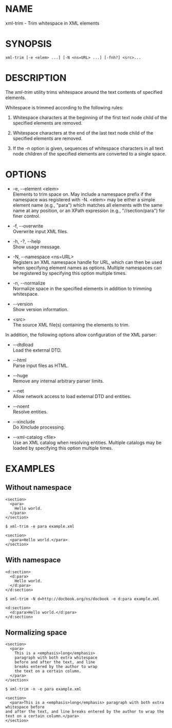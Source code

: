 # NAME

xml-trim - Trim whitespace in XML elements

# SYNOPSIS

    xml-trim [-e <elem> ...] [-N <ns=URL> ...] [-fnh?] <src>...

# DESCRIPTION

The *xml-trim* utility trims whitespace around the text contents of
specified elements.

Whitespace is trimmed according to the following rules:

1.  Whitespace characters at the beginning of the first text node child
    of the specified elements are removed.

2.  Whitespace characters at the end of the last text node child of the
    specified elements are removed.

3.  If the -n option is given, sequences of whitespace characters in all
    text node children of the specified elements are converted to a
    single space.

# OPTIONS

  - \-e, --element \<elem\>  
    Elements to trim space on. May include a namespace prefix if the
    namespace was registered with -N. \<elem\> may be either a simple
    element name (e.g., "para") which matches all elements with the same
    name at any position, or an XPath expression (e.g.,
    "//section/para") for finer control.

  - \-f, --overwrite  
    Overwrite input XML files.

  - \-h, -?, --help  
    Show usage message.

  - \-N, --namespace \<ns=URL\>  
    Registers an XML namespace handle for URL, which can then be used
    when specifying element names as options. Multiple namespaces can be
    registered by specifying this option multiple times.

  - \-n, --normalize  
    Normalize space in the specified elements in addition to trimming
    whitespace.

  - \--version  
    Show version information.

  - \<src\>  
    The source XML file(s) containing the elements to trim.

In addition, the following options allow configuration of the XML
parser:

  - \--dtdload  
    Load the external DTD.

  - \--html  
    Parse input files as HTML.

  - \--huge  
    Remove any internal arbitrary parser limits.

  - \--net  
    Allow network access to load external DTD and entities.

  - \--noent  
    Resolve entities.

  - \--xinclude  
    Do XInclude processing.

  - \--xml-catalog \<file\>  
    Use an XML catalog when resolving entities. Multiple catalogs may be
    loaded by specifying this option multiple times.

# EXAMPLES

## Without namespace

    <section>
      <para>
        Hello world.
      </para>
    </section>

    $ xml-trim -e para example.xml

    <section>
      <para>Hello world.</para>
    </section>

## With namespace

    <d:section>
      <d:para>
        Hello world.
      </d:para>
    </d:section>

    $ xml-trim -N d=http://docbook.org/ns/docbook -e d:para example.xml

    <d:section>
      <d:para>Hello world.</d:para>
    </d:section>

## Normalizing space

    <section>
      <para>
        This is a <emphasis>long</emphasis>
        paragraph with both extra whitespace
        before and after the text, and line
        breaks entered by the author to wrap
        the text on a certain column.
      </para>
    </section>

    $ xml-trim -n -e para example.xml

    <section>
      <para>This is a <emphasis>long</emphasis> paragraph with both extra whitespace before
    and after the text, and line breaks entered by the author to wrap the
    text on a certain column.</para>
    </section>

